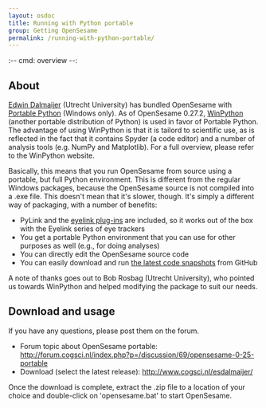 ```yaml
---
layout: osdoc
title: Running with Python portable
group: Getting OpenSesame
permalink: /running-with-python-portable/
---
```


:--
cmd: overview
--:

## About

[Edwin Dalmaijer][edwin] (Utrecht University) has bundled OpenSesame with [Portable Python][portable-python] (Windows only). As of OpenSesame 0.27.2, [WinPython][winpython] (another portable distribution of Python) is used in favor of Portable Python. The advantage of using WinPython is that it is tailord to scientific use, as is reflected in the fact that it contains Spyder (a code editor) and a number of analysis tools (e.g. NumPy and Matplotlib). For a full overview, please refer to the WinPython website.

Basically, this means that you run OpenSesame from source using a portable, but full Python environment. This is different from the regular Windows packages, because the OpenSesame source is not compiled into a .exe file. This doesn't mean that it's slower, though. It's simply a different way of packaging, with a number of benefits:

- PyLink and the [eyelink plug-ins][eyelink] are included, so it works out of the box with the Eyelink series of eye trackers
- You get a portable Python environment that you can use for other purposes as well (e.g., for doing analyses)
- You can directly edit the OpenSesame source code
- You can easily download and run [the latest code snapshots][latest-code] from GitHub

A note of thanks goes out to Bob Rosbag (Utrecht University), who pointed us towards WinPython and helped modifying the package to suit our needs.

## Download and usage

If you have any questions, please post them on the forum.

- Forum topic about OpenSesame portable: <http://forum.cogsci.nl/index.php?p=/discussion/69/opensesame-0-25-portable>
- Download (select the latest release): <http://www.cogsci.nl/esdalmaijer/>

Once the download is complete, extract the .zip file to a location of your choice and double-click on 'opensesame.bat' to start OpenSesame.

[edwin]: http://staff.fss.uu.nl/esdalmaijer
[portable-python]: http://www.portablepython.com/
[winpython]: http://code.google.com/p/winpython/
[eyelink]: /devices/eyelink
[questionnaire]: /plug-ins/questionnaire-plug-ins
[latest-code]: /getting-opensesame/development-snapshots